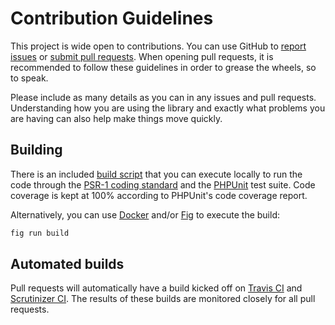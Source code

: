 # Contribution Guidelines
This project is wide open to contributions.  You can use GitHub to [report
issues][issues] or [submit pull requests][pull-requests].  When opening pull
requests, it is recommended to follow these guidelines in order to grease the
wheels, so to speak.

Please include as many details as you can in any issues and pull requests.
Understanding how you are using the library and exactly what problems you are
having can also help make things move quickly.

## Building
There is an included [build script][build-script] that you can execute locally
to run the code through the [PSR-1 coding standard][psr-1] and the
[PHPUnit][phpunit] test suite.  Code coverage is kept at 100% according to
PHPUnit's code coverage report.

Alternatively, you can use [Docker][docker] and/or [Fig][fig] to execute the
build:
```bash
fig run build
```

## Automated builds
Pull requests will automatically have a build kicked off on [Travis
CI][travis-ci] and [Scrutinizer CI][scrutinizer-ci].  The results of these
builds are monitored closely for all pull requests.

[issues]: https://github.com/nubs/geometron/issues
[pull-requests]: https://github.com/nubs/geometron/pulls
[build-script]: https://github.com/nubs/geometron/blob/master/build.php
[psr-1]: http://www.php-fig.org/psr/psr-1/ "PSR-1 - Basic Coding Standard"
[phpunit]: http://phpunit.de/ "PHPUnit - The PHP Testing Framework"
[travis-ci]: https://travis-ci.org/nubs/geometron
[scrutinizer-ci]: https://scrutinizer-ci.com/g/nubs/geometron/
[docker]: https://docker.com/ "Docker - Build, Ship, and Run Any App, Anywhere"
[fig]: http://www.fig.sh/ "Fig | Fast, isolated development environments using Docker"
